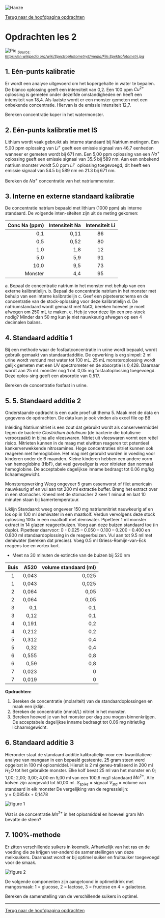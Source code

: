 ![Hanze](../../hanze/hanze.png)

[Terug naar de hoofdpagina opdrachten](../opdrachten.md)

# Opdrachten les 2

![Pic](./impression/impression.jpg)
*<sub>Source: https://en.wikipedia.org/wiki/Spectrophotometry#/media/File:Spektrofotometri.jpg</sub>*


## 1. Eén-punts kalibratie
Er wordt een analyse uitgevoerd om het kopergehalte in water te bepalen. De blanco oplossing geeft een intensiteit van 0,2. Een 100 ppm $Cu^{2+}$ oplossing is gemeten onder dezelfde omstandigheden en heeft een intensiteit van 18,4. Als laatste wordt er een monster gemeten met een onbekende concentratie. Hiervan is de emissie intensiteit 12,7.

Bereken concentratie koper in het watermonster.



## 2. Eén-punts kalibratie met IS
Lithium wordt vaak gebruikt als interne standaard bij Natrium metingen. Een 5,00 ppm oplossing van $Li^+$ geeft een emissie signaal van 46,7 eenheden wanneer er gemeten wordt bij 671 nm. Een 5,00 ppm oplossing van een $Na^+$ oplossing geeft een emissie signaal van 35.5 bij 589 nm. Aan een onbekend natrium monster wordt 5.0 ppm $Li^+$ oplossing toegevoegd, dit heeft een emissie signaal van 54.5 bij 589 nm en 21.3 bij 671 nm. 

Bereken de $Na^+$ concentratie van het natriummonster.


## 3.	Interne en externe standaard kalibratie
De concentratie natrium bepaald met lithium (1000 ppm) als interne standaard. De volgende inten-siteiten zijn uit de meting gekomen:

|Conc   Na (ppm)|Intensiteit Na|Intensiteit Li|
|--------------:|-------------:|:------------:|
|0,1            |0,11          |86            |
|0,5            |0,52          |80            |
|1,0            |1,8           |12            |
|5,0            |5,9           |91            |
|10,0           |9,5           |73            |
|Monster        |4,4           |95            |

a.	Bepaal de concentratie natrium in het monster met behulp van een externe kalibratielijn.
b.	Bepaal de concentratie natrium in het monster met behulp van een interne kalibratielijn
c.	Geef een pipeteerschema en de concentratie van de stock-oplossing voor deze kalibratielijn
d.	De natriumstandaard wordt gemaakt met NaCl, bereken hoeveel je moet afwegen om 250 mL te maken.
e.	Heb je voor deze lijn een pre-stock nodig? Minder dan 50 mg kun je niet nauwkeurig afwegen op een 4 decimalen balans.


## 4. Standaard additie 1
Bij een methode waar de fosfaatconcentratie in urine wordt bepaald, wordt gebruik gemaakt van standaardadditie. De opwerking is erg simpel: 2 ml urine wordt verdund met water tot 100 mL.
25 mL monsteroplossing wordt gelijk gemeten met een UV spectrometer en de absorptie is 0,428. Daarnaar wordt aan 25 mL monster nog 1 mL 0,05 mg  fosfaatoplossing toegevoegd. Deze oplos-sing geeft een absorptie van 0,517.

Bereken de concentratie fosfaat in urine.


## 5. 5.	Standaard additie 2
Onderstaande opdracht is een oude proef uit thema 5. Maak met de data en gegevens de opdrachten. De data kun je ook vinden als excel file op BB

Inleiding
Natriumnitriet is een zout dat gebruikt wordt als conserveermiddel tegen de bacterie *Clostridium botulinum* (de bacterie die botulisme veroorzaakt) in bijna alle vleeswaren. Nitriet uit vleeswaren vormt een reëel risico. Nitrieten kunnen in de maag met eiwitten reageren tot potentieel kankerverwekkende nitrosamines. Hoge concentraties nitriet kunnen ook reageren met hemoglobine. Het mag niet gebruikt worden in voeding voor kinderen onder de 6 maanden. Kleine kinderen hebben een andere vorm van hemoglobine (HbF), dat veel gevoeliger is voor nitrieten dan normaal hemoglobine. De acceptabele dagelijkse inname bedraagt tot 0.06 mg/kg lichaamsgewicht. 

Monsteropwerking
Weeg ongeveer 5 gram ossenworst of filet americain nauwkeurig af en vul aan tot 200 ml extractie buffer. Breng het extract over in een stomacher. Kneed met de stomacher 2 keer 1 minuut en laat 10 minuten staan bij kamertemperatuur.

IJklijn
Standaard: weeg ongeveer 150 mg natriumnitriet nauwkeurig af en los op in 100 ml demiwater in een maatkolf. Verdun vervolgens deze stock oplossing 100x in een maatkolf met demiwater.
Pipetteer 1 ml monster extract in 14 glazen reageerbuizen. Voeg aan deze buizen standaard toe (in duplo).
Pipetteer daarvoor:  0 - 0.025 – 0.050 – 0.100 – 0.200 - 0.400 en 0.800 ml standaardoplossing in de reageerbuizen. Vul aan tot 9.5 ml met demiwater (bereken dat precies). Voeg 0.5 ml Griess-Romijn-van-Eck reagens toe en vortex kort.

- Meet na 30 minuten de extinctie van de buizen bij 520 nm  

|Buis|A520 |volume standaard (ml)|
|:--:|----:|--------------------:|
|1   |0,043|0,025                |
|1   |0,043|0,025                |
|2   |0,064|0,05                 |
|2   |0,064|0,05                 |
|3   |0,1  |0,1                  |
|3   |0,12 |0,1                  |
|4   |0,191|0,2                  |
|4   |0,212|0,2                  |
|5   |0,312|0,4                  |
|5   |0,32 |0,4                  |
|6   |0,555|0,8                  |
|6   |0,59 |0,8                  |
|7   |0,023|0                    |
|7   |0,019|0                    |


**Opdrachten:**
1.	Bereken de concentratie (molariteit) van de standaardoplossingen en maak een ijklijn.
2.	Bereken de concentratie (mmol/L) nitriet in het monster. 
3.	Bereken hoeveel je van het monster per dag zou mogen binnenkrijgen. De acceptabele dagelijkse inname bedraagt tot 0.06 mg nitriet/kg lichaamsgewicht. 


## 6. Standaard additie 3
Hieronder staat de standaard additie kalibratielijn voor een kwantitatieve analyse van mangaan in een bepaald gesteente. 25 gram steen werd opgelost in 100 ml oplosmiddel. Hieruit is 2 ml geneu-traliseerd in 200 ml $H_2O$ tot het gebruikte monster. Elke kolf bevat 25 ml van het monster en 0; 1,00; 2,00; 3,00; 4,00 en 5,00 ml van een 100,6 mg/l standaard $Mn^{2+}$. Alle kolven zijn aangevuld tot 50,00 ml. 
$S_{spike}$ = signaal 
$V_{std}$ = volume van standaard in elk monster 
De vergelijking van de regressielijn:  
y = 0,0854x + 0,1478

![figure 1](./pics/fig1.png)

Wat is de concentratie $Mn^{2+}$ in het oplosmiddel en hoeveel gram Mn bevatte de steen?

## 7. 100%-methode
Er zitten verschillende suikers in koemelk. Afhankelijk van het ras en de voeding die ze krijgen ver-anderd de samenstellingen van deze melksuikers. Daarnaast wordt er bij optimel suiker en fruitsuiker toegevoegd voor de smaak.

![figure 2](./pics/fig2.gif)

De volgende componenten zijn aangetoond in optimeldrink met mangosmaak: 1 = glucose, 2 = lactose, 3 = fructose en 4 = galactose.

Bereken de samenstelling van de verschillende suikers in optimel.

---

[Terug naar de hoofdpagina opdrachten](../opdrachten.md)


<script type="text/x-mathjax-config">
  MathJax.Hub.Config({
    tex2jax: {
      inlineMath: [ ['$','$'], ["\\(","\\)"] ],
      processEscapes: true
    }
  });
</script>
    
<script type="text/javascript"
        src="https://cdn.mathjax.org/mathjax/latest/MathJax.js?config=TeX-AMS-MML_HTMLorMML">
</script>